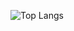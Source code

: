 ![Top Langs](https://github-readme-stats.vercel.app/api/top-langs/?username=joseslavkis&layout=compact)

